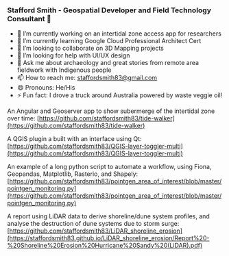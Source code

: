 
### Stafford Smith - Geospatial Developer and Field Technology Consultant 👋

- 🔭 I’m currently working on an intertidal zone access app for researchers
- 🌱 I’m currently learning Google Cloud Professional Architect Cert
- 👯 I’m looking to collaborate on 3D Mapping projects
- 🤔 I’m looking for help with UI/UX design
- 💬 Ask me about archaeology and great stories from remote area fieldwork with Indigenous people
- 📫 How to reach me: staffordsmith83@gmail.com
- 😄 Pronouns: He/His
- ⚡ Fun fact: I drove a truck around Australia powered by waste veggie oil!

An Angular and Geoserver app to show subermerge of the intertidal zone over time: [https://github.com/staffordsmith83/tide-walker](https://github.com/staffordsmith83/tide-walker)

A QGIS plugin a built with an interface using Qt: [https://github.com/staffordsmith83/QGIS-layer-toggler-multi](https://github.com/staffordsmith83/QGIS-layer-toggler-multi)

An example of a long python script to automate a workflow, using Fiona, Geopandas, Matplotlib, Rasterio, and Shapely:
[https://github.com/staffordsmith83/pointgen_area_of_interest/blob/master/pointgen_monitoring.py](https://github.com/staffordsmith83/pointgen_area_of_interest/blob/master/pointgen_monitoring.py)

A report using LiDAR data to derive shoreline/dune system profiles, and analyse the destruction of dune systems due to storm surge: [https://github.com/staffordsmith83/LiDAR_shoreline_erosion](https://staffordsmith83.github.io/LiDAR_shoreline_erosion/Report%20-%20Shoreline%20Erosion%20Hurricane%20Sandy%20(LiDAR).pdf)
